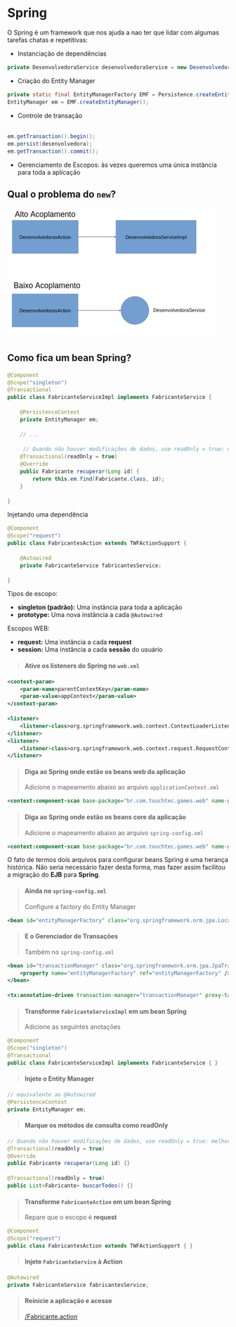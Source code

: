 # Spring

O Spring é um framework que nos ajuda a nao ter que lidar com algumas tarefas chatas e repetitivas:

- Instanciação de dependências

```java
private DesenvolvedoraService desenvolvedoraService = new DesenvolvedoraServiceImpl();
```

- Criação do Entity Manager

```java
private static final EntityManagerFactory EMF = Persistence.createEntityManagerFactory("touch-games");
EntityManager em = EMF.createEntityManager();
```

- Controle de transação

```java

em.getTransaction().begin();
em.persist(desenvolvedora);
em.getTransaction().commit();
```

- Gerenciamento de Escopos: às vezes queremos uma única instância para toda a aplicação


## Qual o problema do `new`?

![](img/spring1.png)

## Como fica um bean Spring?

```java
@Component
@Scope("singleton")
@Transactional
public class FabricanteServiceImpl implements FabricanteService {

    @PersistenceContext
    private EntityManager em;

    // ...

     // Quando não houver modificações de dados, use readOnly = true: melhor desempenho.
    @Transactional(readOnly = true)
    @Override
    public Fabricante recuperar(Long id) {
        return this.em.find(Fabricante.class, id);
    }

}
```

Injetando uma dependência

```java
@Component
@Scope("request")
public class FabricantesAction extends TWFActionSupport {

    @Autowired
    private FabricanteService fabricantesService;

}
```

Tipos de escopo:

- **singleton (padrão):** Uma instância para toda a aplicação
- **prototype:** Uma nova instância a cada `@Autowired`

Escopos WEB:
- **request:** Uma instância a cada **request**
- **session:** Uma instância a cada **sessão** do usuário

> #### Ative os listeners do Spring no `web.xml`

```xml
<context-param>
    <param-name>parentContextKey</param-name>
    <param-value>appContext</param-value>
</context-param>

<listener>
    <listener-class>org.springframework.web.context.ContextLoaderListener</listener-class>
</listener>
<listener>
    <listener-class>org.springframework.web.context.request.RequestContextListener</listener-class>
</listener>
```

> #### Diga ao Spring onde estão os beans web da aplicação
> Adicione o mapeamento abaixo ao arquivo `applicationContext.xml`

```xml
<context:component-scan base-package="br.com.touchtec.games.web" name-generator="br.com.touchtec.spring.FullQualifiedNameGenerator" />
```


> #### Diga ao Spring onde estão os beans core da aplicação
> Adicione o mapeamento abaixo ao arquivo `spring-config.xml`

```xml
<context:component-scan base-package="br.com.touchtec.games.web" name-generator="br.com.touchtec.spring.FullQualifiedNameGenerator" />
```

O fato de termos dois arquivos para configurar beans Spring é uma herança histórica.
Não seria necessário fazer desta forma, mas fazer assim facilitou a migração do **EJB** para **Spring**.

> #### Ainda no `spring-config.xml`
> Configure a factory do Entity Manager

```xml
<bean id="entityManagerFactory" class="org.springframework.orm.jpa.LocalEntityManagerFactoryBean"/>
```

> #### E o Gerenciador de Transações
> Também no `spring-config.xml`

```xml
<bean id="transactionManager" class="org.springframework.orm.jpa.JpaTransactionManager">
    <property name="entityManagerFactory" ref="entityManagerFactory" />
</bean>

<tx:annotation-driven transaction-manager="transactionManager" proxy-target-class="true" />
```

> #### Transforme `FabricanteServiceImpl` em um bean Spring
> Adicione as seguintes anotações

```java
@Component
@Scope("singleton")
@Transactional
public class FabricanteServiceImpl implements FabricanteService { }
```

> #### Injete o Entity Manager

```java
// equivalente ao @Autowired
@PersistenceContext
private EntityManager em;
```

> #### Marque os métodos de consulta como **readOnly**

```java
// Quando não houver modificações de dados, use readOnly = true: melhor desempenho.
@Transactional(readOnly = true)
@Override
public Fabricante recuperar(Long id) {}

@Transactional(readOnly = true)
public List<Fabricante> buscarTodos() {}
```

> #### Transforme `FabricanteAction` em um bean Spring
> Repare que o escopo é **request**

```java
@Component
@Scope("request")
public class FabricantesAction extends TWFActionSupport { }
```

> #### Injete `FabricanteService` à Action

```java
@Autowired
private FabricanteService fabricantesService;
```

> #### Reinicie a aplicação e acesse
> [/Fabricante.action]()
